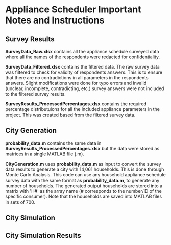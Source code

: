 # Appliance Scheduler Important Notes and Instructions


## Survey Results

**SurveyData_Raw.xlsx** contains all the appliance schedule surveyed data where all the names of the respondents were redacted for confidentiality. 

**SurveyData_Filtered.xlsx** contains the filtered data. The raw survey data was filtered to check for validity of respondents answers. This is to ensure that there are no contradictions in all parameters in the respondents answers. Slight modifications were done for typo errors and invalid (unclear, incomplete, contradicting, etc.) survey answers were not included to the filtered survey results. 

**SurveyResults_ProcessedPercentages.xlsx** contains the required percentage distributuions for all the included appliance parameters in the project. This was created based from the filtered survey data. 

## City Generation

**probability_data.m** contains the same data in **SurveyResults_ProcessedPercentages.xlsx** but the data were stored as matrices in a single MATLAB file (.m). 

**CityGeneration.m** uses **probability_data.m** as input to convert the survey data results to generate a city with 14,061 households. This is done through Monte Carlo Analysis. This code can use any household appliance schedule survey data with the same format as **probability_data.m**, to generate any number of households. The  generated output households are stored into a matrix with 'H#' as the array name (# corresponds to the number/ID of the specific consumer). Note that the households are saved into MATLAB files in sets of 700. 

## City Simulation


## City Simulation Results
